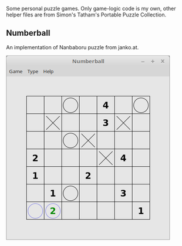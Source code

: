 
Some personal puzzle games. Only game-logic code is my own, other helper files are from Simon's Tatham's Portable Puzzle Collection.

## Numberball
An implementation of Nanbaboru puzzle from janko.at.

![Alt text](numberballscreenshot.png?raw=true "Numberball")
